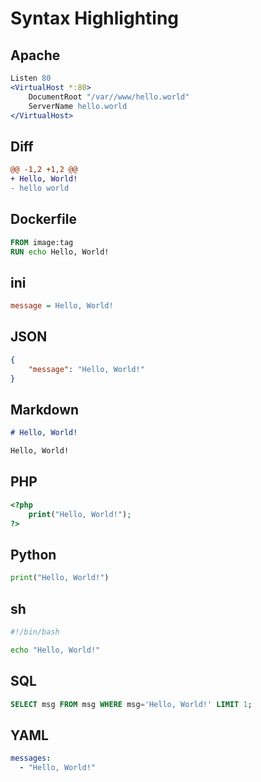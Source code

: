 # Syntax Highlighting

## Apache

```apache
Listen 80
<VirtualHost *:80>
    DocumentRoot "/var//www/hello.world"
    ServerName hello.world
</VirtualHost>
```

## Diff

```diff
@@ -1,2 +1,2 @@
+ Hello, World!
- hello world

```

## Dockerfile

```dockerfile
FROM image:tag
RUN echo Hello, World!
```

## ini

```ini
message = Hello, World!
```

## JSON

```json
{
    "message": "Hello, World!"
}
```

## Markdown

```markdown
# Hello, World!

Hello, World!

```

## PHP

```php
<?php
    print("Hello, World!");
?>
```

## Python

```python
print("Hello, World!")
```

## sh

```sh
#!/bin/bash

echo "Hello, World!"
```

## SQL

```sql
SELECT msg FROM msg WHERE msg='Hello, World!' LIMIT 1;
```

## YAML

```yaml
messages:
  - "Hello, World!"
```
